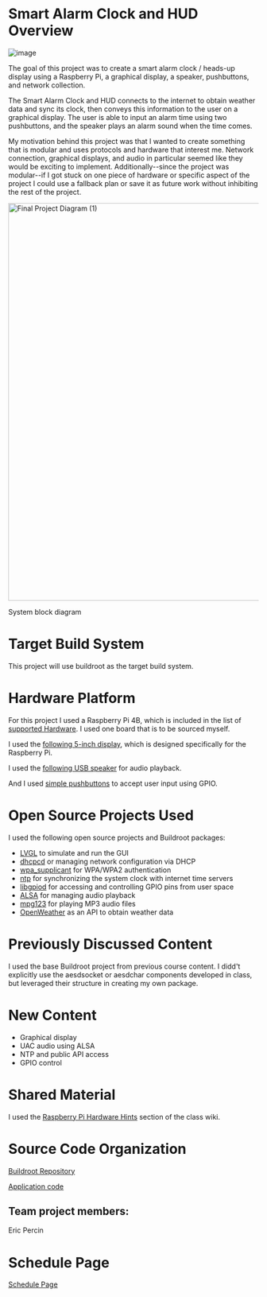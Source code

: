 # Smart Alarm Clock and HUD Overview

![image](https://github.com/user-attachments/assets/fa609385-17ea-47be-a75f-6d02cf9a4be1)


The goal of this project was to create a smart alarm clock / heads-up display using a Raspberry Pi, a graphical display, a speaker, pushbuttons, and network collection. 

The Smart Alarm Clock and HUD connects to the internet to obtain weather data and sync its clock, then conveys this information to the user on a graphical display. The user is able to input an alarm time using two pushbuttons, and the speaker plays an alarm sound when the time comes. 

My motivation behind this project was that I wanted to create something that is modular and uses protocols and hardware that interest me. Network connection, graphical displays, and audio in particular seemed like they would be exciting to implement. Additionally--since the project was modular--if I got stuck on one piece of hardware or specific aspect of the project I could use a fallback plan or save it as future work without inhibiting the rest of the project.

<img src="https://github.com/user-attachments/assets/f1155fc0-6e41-467f-9f03-85a659c20d35" width="800" alt="Final Project Diagram (1)">

System block diagram

# Target Build System
This project will use buildroot as the target build system.

# Hardware Platform
For this project I used a Raspberry Pi 4B, which is included in the list of [supported Hardware](https://github.com/cu-ecen-aeld/aesd-assignments/wiki/Supported-Hardware-Platforms). I used one board that is to be sourced myself. 

I used the [following 5-inch display](https://www.amazon.com/dp/B0CXTFN8K9?ref=ppx_yo2ov_dt_b_fed_asin_title&th=1), which is designed specifically for the Raspberry Pi.

I used the [following USB speaker](https://www.amazon.com/dp/B075M7FHM1?ref=ppx_yo2ov_dt_b_fed_asin_title&th=1) for audio playback.

And I used [simple pushbuttons](https://www.adafruit.com/product/367) to accept user input using GPIO.

# Open Source Projects Used

I used the following open source projects and Buildroot packages:

- [LVGL](https://docs.lvgl.io/master/index.html) to simulate and run the GUI
- [dhcpcd](https://github.com/buildroot/buildroot/tree/master/package/dhcpcd) or managing network configuration via DHCP
- [wpa_supplicant](https://github.com/buildroot/buildroot/tree/master/package/wpa_supplicant) for WPA/WPA2 authentication
- [ntp](https://github.com/rancher/buildroot/tree/master/package/ntp) for synchronizing the system clock with internet time servers
- [libgpiod](https://github.com/buildroot/buildroot/tree/master/package/libgpiod) for accessing and controlling GPIO pins from user space
- [ALSA](https://github.com/alsa-project/alsa-utils) for managing audio playback 
- [mpg123](https://www.mpg123.de/) for playing MP3 audio files
- [OpenWeather](https://openweathermap.org/appid) as an API to obtain weather data

# Previously Discussed Content

I used the base Buildroot project from previous course content. I didd't explicitly use the aesdsocket or aesdchar components developed in class, but leveraged their structure in creating my own package. 

# New Content
- Graphical display
- UAC audio using ALSA
- NTP and public API access
- GPIO control   

# Shared Material
I used the [Raspberry Pi Hardware Hints](https://github.com/cu-ecen-aeld/buildroot-assignments-base/wiki/Raspberry-Pi-Hardware-Hints) section of the class wiki.

# Source Code Organization

[Buildroot Repository](https://github.com/cu-ecen-aeld/final-project-erpe9416)

[Application code](https://github.com/erpe9416/final-project-assignment-erpe9416)

## Team project members:

Eric Percin

# Schedule Page
[Schedule Page](https://github.com/users/erpe9416/projects/1/views/1)
